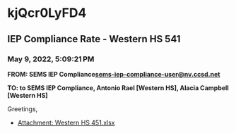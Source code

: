# kjQcr0LyFD4
## IEP Compliance Rate - Western HS 541
### May 9, 2022, 5:09:21 PM
**FROM: SEMS IEP Compliance<sems-iep-compliance-user@nv.ccsd.net>**

**TO: to SEMS IEP Compliance, Antonio Rael [Western HS], Alacia Campbell [Western HS]**


Greetings,  





* [Attachment: Western HS 451.xlsx](kjQcr0LyFD4-attachment-1.xlsx)

